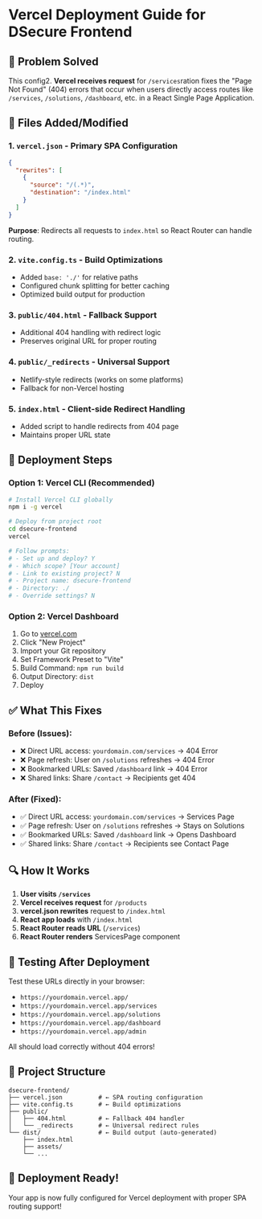 # Vercel Deployment Guide for DSecure Frontend

## 🎯 Problem Solved
This config2. **Vercel receives request** for `/services`ration fixes the "Page Not Found" (404) errors that occur when users directly access routes like `/services`, `/solutions`, `/dashboard`, etc. in a React Single Page Application.

## 🔧 Files Added/Modified

### 1. `vercel.json` - Primary SPA Configuration
```json
{
  "rewrites": [
    {
      "source": "/(.*)",
      "destination": "/index.html"
    }
  ]
}
```
**Purpose**: Redirects all requests to `index.html` so React Router can handle routing.

### 2. `vite.config.ts` - Build Optimizations
- Added `base: './'` for relative paths
- Configured chunk splitting for better caching
- Optimized build output for production

### 3. `public/404.html` - Fallback Support
- Additional 404 handling with redirect logic
- Preserves original URL for proper routing

### 4. `public/_redirects` - Universal Support
- Netlify-style redirects (works on some platforms)
- Fallback for non-Vercel hosting

### 5. `index.html` - Client-side Redirect Handling
- Added script to handle redirects from 404 page
- Maintains proper URL state

## 🚀 Deployment Steps

### Option 1: Vercel CLI (Recommended)
```bash
# Install Vercel CLI globally
npm i -g vercel

# Deploy from project root
cd dsecure-frontend
vercel

# Follow prompts:
# - Set up and deploy? Y
# - Which scope? [Your account]
# - Link to existing project? N
# - Project name: dsecure-frontend
# - Directory: ./
# - Override settings? N
```

### Option 2: Vercel Dashboard
1. Go to [vercel.com](https://vercel.com)
2. Click "New Project"
3. Import your Git repository
4. Set Framework Preset to "Vite"
5. Build Command: `npm run build`
6. Output Directory: `dist`
7. Deploy

## ✅ What This Fixes

### Before (Issues):
- ❌ Direct URL access: `yourdomain.com/services` → 404 Error
- ❌ Page refresh: User on `/solutions` refreshes → 404 Error
- ❌ Bookmarked URLs: Saved `/dashboard` link → 404 Error
- ❌ Shared links: Share `/contact` → Recipients get 404

### After (Fixed):
- ✅ Direct URL access: `yourdomain.com/services` → Services Page
- ✅ Page refresh: User on `/solutions` refreshes → Stays on Solutions
- ✅ Bookmarked URLs: Saved `/dashboard` link → Opens Dashboard
- ✅ Shared links: Share `/contact` → Recipients see Contact Page

## 🔍 How It Works

1. **User visits `/services`**
2. **Vercel receives request** for `/products`
3. **vercel.json rewrites** request to `/index.html`
4. **React app loads** with `/index.html`
5. **React Router reads URL** (`/services`)
6. **React Router renders** ServicesPage component

## 🧪 Testing After Deployment

Test these URLs directly in your browser:
- `https://yourdomain.vercel.app/`
- `https://yourdomain.vercel.app/services`
- `https://yourdomain.vercel.app/solutions`
- `https://yourdomain.vercel.app/dashboard`
- `https://yourdomain.vercel.app/admin`

All should load correctly without 404 errors!

## 📁 Project Structure
```
dsecure-frontend/
├── vercel.json          # ← SPA routing configuration
├── vite.config.ts       # ← Build optimizations
├── public/
│   ├── 404.html         # ← Fallback 404 handler
│   └── _redirects       # ← Universal redirect rules
└── dist/                # ← Build output (auto-generated)
    ├── index.html
    ├── assets/
    └── ...
```

## 🎉 Deployment Ready!
Your app is now fully configured for Vercel deployment with proper SPA routing support!